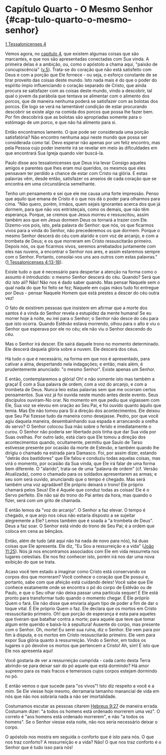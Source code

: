 # Capítulo Quarto - O Mesmo Senhor {#cap-tulo-quarto-o-mesmo-senhor}

[1 Tessalonicenses 4](http://bibliaonline.com.br/acf/1ts/4)

Vemos agora, no [capítulo 4](http://bibliaonline.com.br/acf/1ts/4), que existem algumas coisas que são marcantes, e que nos são apresentadas conectadas com Sua vinda. A primeira delas é a ambição, ou, como o apóstolo a chama aqui, &quot;paixão de concupiscência&quot; ([v.5](http://bibliaonline.com.br/acf/1ts/4/5)). Trata-se do coração que não está satisfeito com Deus e com a porção que Ele fornece - ou seja, o esforço constante de se tirar proveito das coisas deste mundo. Isto nada mais é do que o poder do espírito ímpio influenciando o coração separado de Cristo, que ainda procura se satisfazer com as coisas deste mundo, vindo a descobrir, tal qual o jovem da parábola que tentava se alimentar com o alimento dos porcos, que de maneira nenhuma poderá se satisfazer com as bolotas dos porcos. Ele logo se verá na lamentável condição de estar procurando descobrir se existe algo na comida dos porcos que possa lhe fazer bem. Por fim descobrirá que as bolotas são apropriadas somente para o estômago de um porco, e que não há alimento para si.

Então encontramos lamento. O que pode ser considerada uma porção satisfatória? Não encontro nenhuma aqui neste mundo que possa ser considerada como tal. Devo esperar não apenas por um feliz encontro, mas pela Pessoa cujo poder inerente irá se revelar em meio às dificuldades em que encontrará Sua Igreja quando vier buscá-la.

Paulo disse aos tessalonicenses que Deus iria levar Consigo aqueles amigos e parentes que lhes eram mui queridos, os mesmos que eles pensavam ter perdido a chance de estar com Cristo na glória. E estas palavras vêm, desde então, satisfazer os anseios de cada coração que se encontra em uma circunstância semelhante.

Tenho um pensamento e sei que ele me causa uma forte impressão. Penso que aquilo que emana de Cristo é o que nos dá o poder para olharmos para cima. &quot;Não quero, porém, irmãos, quem sejais ignorantes acerca dos que já dormem, para que não vos entristeçais, como os demais, que não têm esperança. Porque, se cremos que Jesus morreu e ressuscitou, assim também aos que em Jesus dormem Deus os tornará a trazer com Ele. Dizemo-vos pois, isto, pela palavra do Senhor: que nós, os que ficarmos vivos para a vinda do Senhor, não precederemos os que dormem. Porque o mesmo Senhor descerá do céu com alarido e com voz de arcanjo, e com a trombeta de Deus; e os que morreram em Cristo ressuscitarão primeiro. Depois nós, os que ficarmos vivos, seremos arrebatados juntamente com eles nas nuvens, a encontrar o Senhor nos ares, e assim estaremos sempre com o Senhor. Portanto, consolai-vos uns aos outros com estas palavras.&quot; ([1 Tessalonicenses 4:13-18](http://bibliaonline.com.br/acf/1ts/4/13-18)).

Existe tudo o que é necessário para despertar a atenção na forma como o assunto é introduzido: o mesmo Senhor descerá do céu. Quando? Será que diz isto ali? Não! Não nos é dado saber quando. Mas pensar Naquele sem o qual nada do que foi feito se fez; Naquele em cujas mãos tudo foi entregue por Deus - pensar Naquele Homem que está prestes a descer do céu outra vez!

O fato de existirem pessoas que insistem em afirmar que a morte dos santos é a vinda do Senhor revela a estupidez da mente humana! Se eu morrer hoje à noite, eu irei para o Senhor; o Senhor não desce do céu para que isto ocorra. Quando Estêvão estava morrendo, olhou para o alto e viu o Senhor que esperava por ele no céu; ele não viu o Senhor descendo do céu.

Mas o Senhor irá descer. Ele sairá daquele trono no momento determinado. Ele descerá daquela glória sobre a nuvem. Ele descerá dos céus.

Há tudo o que é necessário, na forma em que nos é apresentado, para cativar a alma, despertando nela indagações; e então, mais além, é prudentemente anunciado: &quot;o mesmo Senhor&quot;. Existe apenas um Senhor.

E então, contemplaremos a glória! Oh! e não somente isto mas também a graça! É com a Sua palavra de ordem, com a voz do arcanjo, e com a trombeta de Deus. Nunca leio estas palavras sem que me ocorram certos pensamentos. Sua voz já foi ouvida neste mundo antes deste evento. Seus discípulos ouviram-No orar. No momento em que pediu que vigiassem com Ele, Sua voz se elevou em oração ao Seu Pai, e foi ouvido quanto àquilo que temia. Mas Ele não tomou para Si a direção dos acontecimentos. Ele deixou que Seu Pai fizesse tudo da maneira como desejasse. Pedro, por que você agiu daquela maneira, desembainhando sua espada e arrancando a orelha do servo? O Senhor colocou Sua mão sobre o ferido e imediatamente o curou. O Senhor não poderia ser libertado pois tinha que dar Sua vida por Suas ovelhas. Por outro lado, está claro que Ele tomou a direção dos acontecimentos quando, ocultamente, permitiu que Saulo de Tarso estivesse presente por ocasião da morte de Estevão, e também quando lhe dirigiu o chamado na estrada para Damasco. Foi, por assim dizer, estando &quot;detrás dos bastidores&quot; que Ele falou e conduziu todas aquelas coisas, mas virá o momento, por ocasião da Sua vinda, que Ele irá falar de uma forma bem diferente. O &quot;alarido&quot;, trata-se de uma &quot;palavra de ordem&quot; (cf. Versão Atualizada), como o chamado para os soldados apresentarem as armas; e seu som será ouvido, anunciando que o tempo é chegado. Mas será também uma voz agradável! Ele próprio deixará o trono! Ele próprio chamará pelos Seus! Ele é Aquele que conduz todas as coisas! Ele é o Servo perfeito. Ele não sai do trono do Pai antes da hora, mas quando o fizer, será com um grito de chamada.

E então lemos da &quot;voz do arcanjo&quot;. O Senhor a faz elevar. O tempo é chegado, e que anjo nos céus não estaria disposto a se sujeitar alegremente a Ele? Lemos também que é soada a &quot;a trombeta de Deus&quot;. Deus a faz soar. O Senhor está vindo do trono de Seu Pai; é a ordem que coloca em cena as bênçãos.

Então, além de tudo (até aqui não há nada de novo para nós), há duas coisas que Ele apresenta. Ele diz, &quot;Eu Sou a ressurreição e a vida&quot; ([João 11:25](http://bibliaonline.com.br/acf/jo/11/25)). Nós já nos encontramos associados com Ele em vida ressurreta nos lugares celestiais. Ele nos fez conhecer isto, porém irá nos dar uma nova exibição do que se trata.

Acaso você tem estado a imaginar como Cristo está conservando os corpos dos que morreram? Você conhece o coração que Ele possui e, portanto, sabe com que afeição está cuidando deles! Você sabe que Ele conhece exatamente onde se encontra o pó do corpo de Estêvão ou de Paulo, e que o Seu olhar não deixa passar uma partícula sequer! E Ele está pronto para transformar tudo quando o momento chegar. É Ele próprio Quem o fará. Ele não disse que enviaria algum tipo de poder a fim de dar o toque vital. É Ele próprio Quem o faz. Ele declara que os mortos em Cristo ressuscitarão primeiro. Oh! que porção de esperança é esta para aqueles que tiveram que batalhar contra a morte; para aquele que teve que tomar algum ente querido e baixá-lo à sepultura! Ausente do corpo, mas presente com o Senhor. Oh, morte! Eu serei sua ruína, diz o Senhor. Ele vem para por fim à disputa, e os mortos em Cristo ressuscitarão primeiro. Ele vem para expor Sua glória quanto à ressurreição. Vindo o Senhor, em todos os lugares o pó devolve os mortos que pertencem a Cristo! Ah, sim! É isto que Ele nos apresenta aqui!

Você gostaria de ver a ressurreição cumprida - cada canto desta Terra abrindo-se para deixar sair do pó aquele que está dormindo? Há amor supremo para os mais fracos e temerosos cujos corpos estejam dormindo no pó.

E então vemos o que sucede para &quot;os vivos&quot;! Isto diz respeito a você e a mim. Se Ele viesse hoje mesmo, derramaria tamanho manancial de vida em nós que não nos sobraria nada a não ser imortalidade.

Costumamos escutar as pessoas citarem [Hebreus 9:27](http://bibliaonline.com.br/acf/hb/9/27) de maneira errada. Costumam dizer: &quot;a todos os homens está ordenado morrerem uma vez&quot;. O correto é &quot;aos homens está ordenado morrerem&quot;, e não &quot;a todos os homens&quot;. Se o Senhor viesse esta noite, não nos seria necessário deixar o corpo.

O apóstolo nos mostra em seguida o conforto que é isto para nós. O que nos traz conforto? A ressurreição e a vida? Não! O que nos traz conforto é o Senhor que é tudo isso para nós!
